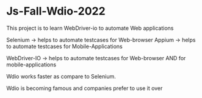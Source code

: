 # Js-Fall-Wdio-2022

This project is to learn WebDriver-io to automate Web applications



Selenium -> helps to automate testcases for Web-browser
Appium -> helps to automate testcases for Mobile-Applications

WebDriver-IO -> helps to automate testcases for Web-browser AND for mobile-applications

Wdio works faster as compare to Selenium.

Wdio is becoming famous and companies prefer to use it over